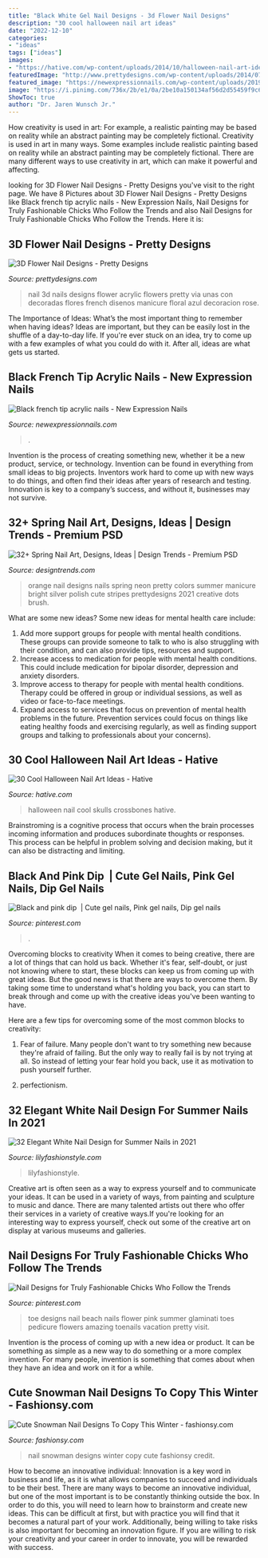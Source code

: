 ```yaml
---
title: "Black White Gel Nail Designs - 3d Flower Nail Designs"
description: "30 cool halloween nail art ideas"
date: "2022-12-10"
categories:
- "ideas"
tags: ["ideas"]
images:
- "https://hative.com/wp-content/uploads/2014/10/halloween-nail-art-ideas/17-skulls-crossbones.jpg"
featuredImage: "http://www.prettydesigns.com/wp-content/uploads/2014/07/Blue-Nails1.jpg"
featured_image: "https://newexpressionnails.com/wp-content/uploads/2019/02/black-french-tip-acrylic-nails-1.jpg"
image: "https://i.pinimg.com/736x/2b/e1/0a/2be10a150134af56d2d55459f9c6dbb3.jpg"
ShowToc: true
author: "Dr. Jaren Wunsch Jr."
---
```



How creativity is used in art: For example, a realistic painting may be based on reality while an abstract painting may be completely fictional.
Creativity is used in art in many ways. Some examples include realistic painting based on reality while an abstract painting may be completely fictional. There are many different ways to use creativity in art, which can make it powerful and affecting.

	

		
looking for 3D Flower Nail Designs - Pretty Designs you've visit to the right page. We have 8 Pictures about 3D Flower Nail Designs - Pretty Designs like Black french tip acrylic nails - New Expression Nails, Nail Designs for Truly Fashionable Chicks Who Follow the Trends and also Nail Designs for Truly Fashionable Chicks Who Follow the Trends. Here it is:
		
    
## 3D Flower Nail Designs - Pretty Designs

<img loading=lazy src="http://www.prettydesigns.com/wp-content/uploads/2014/07/Blue-Nails1.jpg" onerror="this.onerror=null;this.src='https://tse1.mm.bing.net/th?id=OIP.eZvL7tmTXA7OdjUkIRRcqAHaJ4&amp;pid=15.1';" alt="3D Flower Nail Designs - Pretty Designs">

_Source: prettydesigns.com_

>nail 3d nails designs flower acrylic flowers pretty via unas con decoradas flores french disenos manicure floral azul decoracion rose. 

	

The Importance of Ideas: What’s the most important thing to remember when having ideas?
Ideas are important, but they can be easily lost in the shuffle of a day-to-day life. If you're ever stuck on an idea, try to come up with a few examples of what you could do with it. After all, ideas are what gets us started.

    
## Black French Tip Acrylic Nails - New Expression Nails

<img loading=lazy src="https://newexpressionnails.com/wp-content/uploads/2019/02/black-french-tip-acrylic-nails-1.jpg" onerror="this.onerror=null;this.src='https://tse2.mm.bing.net/th?id=OIP.cOmX7b3Gb23DiMdAiKl-QwHaJ3&amp;pid=15.1';" alt="Black french tip acrylic nails - New Expression Nails">

_Source: newexpressionnails.com_

>. 

	

Invention is the process of creating something new, whether it be a new product, service, or technology. Invention can be found in everything from small ideas to big projects. Inventors work hard to come up with new ways to do things, and often find their ideas after years of research and testing. Innovation is key to a company’s success, and without it, businesses may not survive.

    
## 32+ Spring Nail Art, Designs, Ideas | Design Trends - Premium PSD

<img loading=lazy src="https://images.designtrends.com/wp-content/uploads/2015/10/30130114/Spring-Nail-Designs39-643x1024.jpg" onerror="this.onerror=null;this.src='https://tse3.mm.bing.net/th?id=OIP.LNn6BqzqCRMxDNspCHrw7AHaLy&amp;pid=15.1';" alt="32+ Spring Nail Art, Designs, Ideas | Design Trends - Premium PSD">

_Source: designtrends.com_

>orange nail designs nails spring neon pretty colors summer manicure bright silver polish cute stripes prettydesigns 2021 creative dots brush. 

	

What are some new ideas?
Some new ideas for mental health care include:
1. Add more support groups for people with mental health conditions. These groups can provide someone to talk to who is also struggling with their condition, and can also provide tips, resources and support.
2. Increase access to medication for people with mental health conditions. This could include medication for bipolar disorder, depression and anxiety disorders.
3. Improve access to therapy for people with mental health conditions. Therapy could be offered in group or individual sessions, as well as video or face-to-face meetings.
4. Expand access to services that focus on prevention of mental health problems in the future. Prevention services could focus on things like eating healthy foods and exercising regularly, as well as finding support groups and talking to professionals about your concerns).

    
## 30 Cool Halloween Nail Art Ideas - Hative

<img loading=lazy src="https://hative.com/wp-content/uploads/2014/10/halloween-nail-art-ideas/17-skulls-crossbones.jpg" onerror="this.onerror=null;this.src='https://tse1.mm.bing.net/th?id=OIP.LlF5UveEHhWXtweOhUSu5gHaKZ&amp;pid=15.1';" alt="30 Cool Halloween Nail Art Ideas - Hative">

_Source: hative.com_

>halloween nail cool skulls crossbones hative. 

	

Brainstroming is a cognitive process that occurs when the brain processes incoming information and produces subordinate thoughts or responses. This process can be helpful in problem solving and decision making, but it can also be distracting and limiting.

    
## Black And Pink Dip ️ | Cute Gel Nails, Pink Gel Nails, Dip Gel Nails

<img loading=lazy src="https://i.pinimg.com/736x/84/b1/39/84b139a686d88fc26ae4e6a047754c52.jpg" onerror="this.onerror=null;this.src='https://tse3.mm.bing.net/th?id=OIP.AjhKl3DgLz4J-7ClgiaLdgHaJ3&amp;pid=15.1';" alt="Black and pink dip ️ | Cute gel nails, Pink gel nails, Dip gel nails">

_Source: pinterest.com_

>. 

	

Overcoming blocks to creativity
When it comes to being creative, there are a lot of things that can hold us back. Whether it's fear, self-doubt, or just not knowing where to start, these blocks can keep us from coming up with great ideas.
But the good news is that there are ways to overcome them. By taking some time to understand what's holding you back, you can start to break through and come up with the creative ideas you've been wanting to have.

Here are a few tips for overcoming some of the most common blocks to creativity:

1. Fear of failure. Many people don't want to try something new because they're afraid of failing. But the only way to really fail is by not trying at all. So instead of letting your fear hold you back, use it as motivation to push yourself further.

2. perfectionism.

    
## 32 Elegant White Nail Design For Summer Nails In 2021

<img loading=lazy src="https://lilyfashionstyle.com/wp-content/uploads/2021/05/24.jpg" onerror="this.onerror=null;this.src='https://tse2.mm.bing.net/th?id=OIP.Vm5MYud5A0Zo1BhzSnwx2AHaLH&amp;pid=15.1';" alt="32 Elegant White Nail Design for Summer Nails in 2021">

_Source: lilyfashionstyle.com_

>lilyfashionstyle. 

	

Creative art is often seen as a way to express yourself and to communicate your ideas. It can be used in a variety of ways, from painting and sculpture to music and dance. There are many talented artists out there who offer their services in a variety of creative ways.If you're looking for an interesting way to express yourself, check out some of the creative art on display at various museums and galleries.

    
## Nail Designs For Truly Fashionable Chicks Who Follow The Trends

<img loading=lazy src="https://i.pinimg.com/736x/2b/e1/0a/2be10a150134af56d2d55459f9c6dbb3.jpg" onerror="this.onerror=null;this.src='https://tse3.mm.bing.net/th?id=OIP.8IAjFxona_uFOMatkpQMdQHaLG&amp;pid=15.1';" alt="Nail Designs for Truly Fashionable Chicks Who Follow the Trends">

_Source: pinterest.com_

>toe designs nail beach nails flower pink summer glaminati toes pedicure flowers amazing toenails vacation pretty visit. 

	

Invention is the process of coming up with a new idea or product. It can be something as simple as a new way to do something or a more complex invention. For many people, invention is something that comes about when they have an idea and work on it for a while.

    
## Cute Snowman Nail Designs To Copy This Winter - Fashionsy.com

<img loading=lazy src="http://fashionsy.com/wp-content/uploads/2014/12/img_3994-630x840.jpg" onerror="this.onerror=null;this.src='https://tse4.mm.bing.net/th?id=OIP.XOYVv9eYjEd-9KO1ACNn_AHaJ4&amp;pid=15.1';" alt="Cute Snowman Nail Designs To Copy This Winter - fashionsy.com">

_Source: fashionsy.com_

>nail snowman designs winter copy cute fashionsy credit. 

	

How to become an innovative individual:
Innovation is a key word in business and life, as it is what allows companies to succeed and individuals to be their best. There are many ways to become an innovative individual, but one of the most important is to be constantly thinking outside the box. In order to do this, you will need to learn how to brainstorm and create new ideas. This can be difficult at first, but with practice you will find that it becomes a natural part of your work. Additionally, being willing to take risks is also important for becoming an innovation figure. If you are willing to risk your creativity and your career in order to innovate, you will be rewarded with success.

